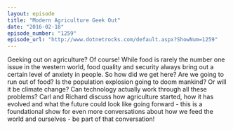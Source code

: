 ```yaml
---
layout: episode
title: "Modern Agriculture Geek Out"
date: "2016-02-18"
episode_number: "1259"
episode_url: "http://www.dotnetrocks.com/default.aspx?ShowNum=1259"
---
```


Geeking out on agriculture? Of course! While food is rarely the number one issue in the western world, food quality and security always bring out a certain level of anxiety in people. So how did we get here? Are we going to run out of food? Is the population explosion going to doom mankind? Or will it be climate change? Can technology actually work through all these problems? Carl and Richard discuss how agriculture started, how it has evolved and what the future could look like going forward - this is a foundational show for even more conversations about how we feed the world and ourselves - be part of that conversation!
